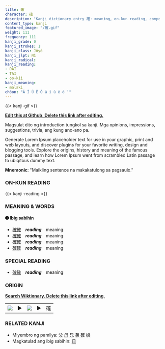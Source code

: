 ```yaml
---
title: 確
character: 確
description: "Kanji dictionary entry 確: meaning, on-kun reading, compounds, origin, related kanji"
content_type: kanji
featured_image: "/確.gif"
weight: 111
frequency: 111
kanji_grade: 0
kanji_strokes: 1
kanji_class: Jōyō
kanji_jlpt: N1
kanji_radical: 
kanji_reading: 
- DAI
- TAI
- oo-kii
kanji_meaning:
- malaki
chōon: "Ā Ī Ū Ē Ō ā ī ū ē ō ’"
---
```

[//]: # (Don't edit the line below. Kanji animated GIF code is automatically generated.)
{{< kanji-gif >}}

[//]: # (Edit below this line.)

**[Edit this at Github. Delete this link after editing.](https://github.com/tim0g/tim/tree/main/content/kanji/確/index.md)**

Magsulat dito ng introduction tungkol sa kanji. Mga opinions, impressions, suggestions, trivia, ang kung ano-ano pa.

Generate Lorem Ipsum placeholder text for use in your graphic, print and web layouts, and discover plugins for your favorite writing, design and blogging tools. Explore the origins, history and meaning of the famous passage, and learn how Lorem Ipsum went from scrambled Latin passage to ubiqitous dummy text.
 
**Mnemonic:** "Maikling sentence na makakatulong sa pagsaulo."

### ON-KUN READING

[//]: # (Don't edit the line below. ON-KUN READING code is automatically generated.)
{{< kanji-reading >}}

### MEANING & WORDS

#### ➊ **Ibig sabihin**
  - [確](../確)[確](../確)　***reading***　meaning
  - [確](../確)[確](../確)　***reading***　meaning
  - [確](../確)[確](../確)　***reading***　meaning
  - [確](../確)[確](../確)　***reading***　meaning

### SPECIAL READING
  - [確](../確)[確](../確)　***reading***　meaning

### ORIGIN

**[Search Wiktionary. Delete this link after editing.](https://wiktionary.org/wiki/確)**
<table class="kanji-table"><tr><td>
<img src="60px-確-bronze.svg.png">
</td><td>▶</td><td>
<img src="60px-確-oracle.svg.png">
</td><td>▶</td>
<td class="kanji-origin">確</td>
</tr></table>

### RELATED KANJI
- Miyembro ng pamilya: [父](../父) [母](../母) [兄](../兄) [弟](../弟) [確](../確) [娘](../娘)
- Magkatulad ang ibig sabihin: [日](../日)

